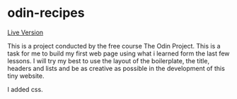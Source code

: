 # odin-recipes

[Live Version](https://Sava2901/github.io/odin-recipes/)

This is a project conducted by the free course The Odin Project. 
This is a task for me to build my first web page using what i learned form the last few lessons.
I will try my best to use the layout of the boilerplate, the title, headers and lists and be as creative as possible in the development of this tiny website.

I added css.